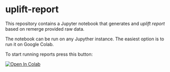 # uplift-report

This repository contains a Jupyter notebook that generates and *uplift report* based on remerge provided raw data. 

The notebook can be run on any Jupyther instance. The easiest option is to run it on Google Colab.

To start running reports  press this button:

[![Open In Colab](https://colab.research.google.com/assets/colab-badge.svg)](https://colab.research.google.com/github/remerge/uplift-report/blob/remove-invalid-users-low-memory/uplift_report.ipynb)
